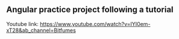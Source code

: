 
## Angular practice project following a tutorial

Youtube link: https://www.youtube.com/watch?v=IYI0em-xT28&ab_channel=Bitfumes
